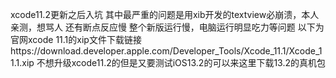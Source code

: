 xcode11.2更新之后入坑
其中最严重的问题是用xib开发的textview必崩溃，本人亲测，想骂人
还有断点反应慢
整个新版运行慢，电脑运行明显吃力等问题
以下为官网xcode 11.1的xip文件下载链接https://download.developer.apple.com/Developer_Tools/Xcode_11.1/Xcode_11.1.xip
不想升级xcode11.2的但是又要测试iOS13.2的可以来这里下载13.2的真机包
